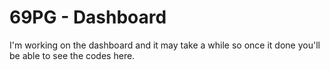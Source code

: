 # 69PG - Dashboard

I'm working on the dashboard and it may take a while so once it done you'll be able to see the codes here.
